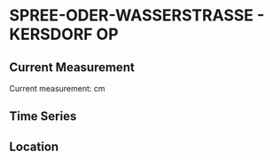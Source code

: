 # SPREE-ODER-WASSERSTRASSE - KERSDORF OP

## Current Measurement

Current measurement: <Value topic="rivers/pegel-online/SOW/KERSDORF OP/measurementValue"/> cm

## Time Series

<TimeSeries topic="rivers/pegel-online/SOW/KERSDORF OP/measurementValue" period="week" />

## Location

<WorldMap>
  <Marker lat="52.304575685588645" lon="14.241757959032714" labelTopic="rivers/pegel-online/SOW/KERSDORF OP" />
</WorldMap>
